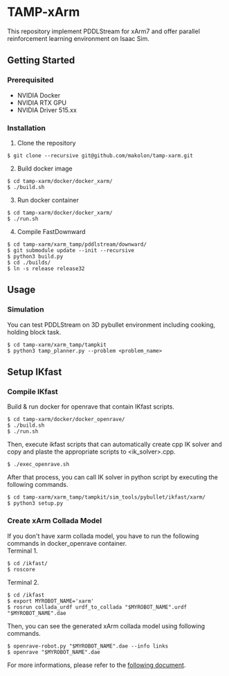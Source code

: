 # TAMP-xArm
This repository implement PDDLStream for xArm7 and offer parallel reinforcement learning environment on Isaac Sim.

## Getting Started
### Prerequisited
- NVIDIA Docker
- NVIDIA RTX GPU
- NVIDIA Driver 515.xx

### Installation
1. Clone the repository
```
$ git clone --recursive git@github.com/makolon/tamp-xarm.git
```

2. Build docker image
```
$ cd tamp-xarm/docker/docker_xarm/
$ ./build.sh
```

3. Run docker container
```
$ cd tamp-xarm/docker/docker_xarm/
$ ./run.sh
```

4. Compile FastDownward
```
$ cd tamp-xarm/xarm_tamp/pddlstream/downward/
$ git submodule update --init --recursive
$ python3 build.py
$ cd ./builds/
$ ln -s release release32
```

## Usage
### Simulation
You can test PDDLStream on 3D pybullet environment including cooking, holding block task.
```
$ cd tamp-xarm/xarm_tamp/tampkit
$ python3 tamp_planner.py --problem <problem_name>
```

## Setup IKfast
### Compile IKfast
Build & run docker for openrave that contain IKfast scripts.
```
$ cd tamp-xarm/docker/docker_openrave/
$ ./build.sh
$ ./run.sh
```
Then, execute ikfast scripts that can automatically create cpp IK solver and copy and plaste the appropriate scripts to <ik_solver>.cpp.
```
$ ./exec_openrave.sh
```
After that process, you can call IK solver in python script by executing the following commands.
```
$ cd tamp-xarm/xarm_tamp/tampkit/sim_tools/pybullet/ikfast/xarm/
$ python3 setup.py
```

### Create xArm Collada Model
If you don't have xarm collada model, you have to run the following commands in docker_openrave container. \
Terminal 1.
```
$ cd /ikfast/
$ roscore
```
Terminal 2.
```
$ cd /ikfast
$ export MYROBOT_NAME='xarm'
$ rosrun collada_urdf urdf_to_collada "$MYROBOT_NAME".urdf "$MYROBOT_NAME".dae
```
Then, you can see the generated xArm collada model using following commands.
```
$ openrave-robot.py "$MYROBOT_NAME".dae --info links
$ openrave "$MYROBOT_NAME".dae
```

For more informations, please refer to the [following document](http://docs.ros.org/en/kinetic/api/moveit_tutorials/html/doc/ikfast/ikfast_tutorial.html).
